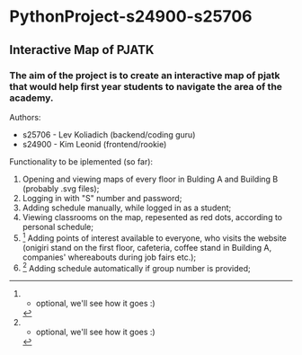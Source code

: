 # PythonProject-s24900-s25706
## Interactive Map of PJATK

### The aim of the project is to create an interactive map of pjatk that would help first year students to navigate the area of the academy.

Authors:  
- s25706 - Lev Koliadich (backend/coding guru)
- s24900 - Kim Leonid (frontend/rookie)

Functionality to be iplemented (so far):
1. Opening and viewing maps of every floor in Bulding A and Building B (probably .svg files);
2. Logging in with "S" number and password;
3. Adding schedule manually, while logged in as a student;
4. Viewing classrooms on the map, repesented as red dots, according to personal schedule;
5. [^1] Adding points of interest available to everyone, who visits the website (onigiri stand on the first floor, cafeteria, coffee stand in Building A, companies' whereabouts during job fairs etc.);
6. [^1] Adding schedule automatically if group number is provided;

[^1]: - optional, we'll see how it goes :)
